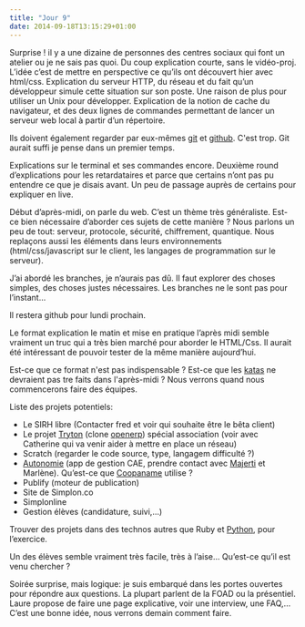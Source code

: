 ```yaml
---
title: "Jour 9"
date: 2014-09-18T13:15:29+01:00
---
```


Surprise ! il y a une dizaine de personnes des centres sociaux qui font un
atelier ou je ne sais pas quoi. Du coup explication courte, sans le vidéo-proj.
L’idée c’est de mettre en perspective ce qu’ils ont découvert hier avec
html/css. Explication du serveur HTTP, du réseau et du fait qu’un développeur
simule cette situation sur son poste. Une raison de plus pour utiliser un Unix
pour développer. Explication de la notion de cache du navigateur, et des deux
lignes de commandes permettant de lancer un serveur web local à partir d’un
répertoire.

Ils doivent également regarder par eux-mêmes [git](https://git-scm.com/) et
[github](https://github.com). C'est trop. Git aurait suffi je pense dans un
premier temps.

Explications sur le terminal et ses commandes encore. Deuxième round
d’explications pour les retardataires et parce que certains n’ont pas pu
entendre ce que je disais avant. Un peu de passage auprès de certains pour
expliquer en live.

Début d’après-midi, on parle du web. C’est un thème très généraliste.  Est-ce
bien nécessaire d’aborder ces sujets de cette manière ? Nous parlons un peu de
tout: serveur, protocole, sécurité, chiffrement, quantique. Nous replaçons
aussi les éléments dans leurs environnements (html/css/javascript sur le
client, les langages de programmation sur le serveur).

J’ai abordé les branches, je n’aurais pas dû. Il faut explorer des choses
simples, des choses justes nécessaires. Les branches ne le sont pas pour
l’instant…

Il restera github pour lundi prochain.

Le format explication le matin et mise en pratique l’après midi semble vraiment
un truc qui a très bien marché pour aborder le HTML/Css. Il aurait été
intéressant de pouvoir tester de la même manière aujourd’hui.

Est-ce que ce format n'est pas indispensable ? Est-ce que les
[katas](http://codingdojo.org) ne devraient pas tre faits dans l'après-midi ?
Nous verrons quand nous commencerons faire des équipes.

Liste des projets potentiels:

-   Le SIRH libre (Contacter fred et voir qui souhaite être le bêta client)
-   Le projet [Tryton](http://www.tryton.org/fr/) (clone [openerp](https://www.odoo.com/)) spécial association (voir avec Catherine
    qui va venir aider à mettre en place un réseau)
-   Scratch (regarder le code source, type, langagem difficulté ?)
-   [Autonomie](http://autonomie.coop/) (app de gestion CAE, prendre contact avec [Majerti](https://www.majerti.fr/fr/) et Marlène).
    Qu’est-ce que [Coopaname](http://www.coopaname.coop/) utilise ?
-   Publify (moteur de publication)
-   Site de Simplon.co
-   Simplonline
-   Gestion élèves (candidature, suivi,…)

Trouver des projets dans des technos autres que Ruby et [Python](https://www.python.org), pour l’exercice.

Un des élèves semble vraiment très facile, très à l’aise… Qu’est-ce qu’il est
venu chercher ?

Soirée surprise, mais logique: je suis embarqué dans les portes ouvertes pour
répondre aux questions. La plupart parlent de la FOAD ou la présentiel. Laure
propose de faire une page explicative, voir une interview, une FAQ,… C’est une
bonne idée, nous verrons demain comment faire.


